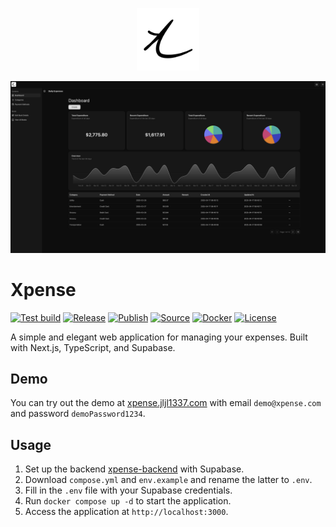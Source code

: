 <p align="center">
  <img src="./public/icon.png" alt="Xpense Logo" width="100"/>
</p>
<p align="center">
  <img src="./docs/dashboard.png" alt="Xpense Dashboard" width="550"/>
</p>

# Xpense

[![Test build](https://github.com/jljl1337/xpense-web/actions/workflows/test_build.yml/badge.svg)](https://github.com/jljl1337/xpense-web/actions/workflows/test_build.yml)
[![Release](https://github.com/jljl1337/xpense-web/actions/workflows/release.yml/badge.svg)](https://github.com/jljl1337/xpense-web/actions/workflows/release.yml)
[![Publish](https://github.com/jljl1337/xpense-web/actions/workflows/publish.yml/badge.svg)](https://github.com/jljl1337/xpense-web/actions/workflows/publish.yml)
[![Source](https://img.shields.io/badge/Source-GitHub-blue?logo=github)](https://github.com/jljl1337/xpense-web)
[![Docker](https://img.shields.io/badge/Docker-jljl1337%2Fxpense--web-blue?logo=docker)](https://hub.docker.com/r/jljl1337/xpense-web)
[![License](https://img.shields.io/github/license/jljl1337/xpense-web)](https://github.com/jljl1337/xpense-web/blob/main/LICENSE)

A simple and elegant web application for managing your expenses. Built with Next.js,
TypeScript, and Supabase.

## Demo

You can try out the demo at [xpense.jljl1337.com](https://xpense.jljl1337.com)
with email `demo@xpense.com` and password `demoPassword1234`.

## Usage

1. Set up the backend [xpense-backend](https://github.com/jljl1337/xpense-backend)
   with Supabase.
2. Download `compose.yml` and `env.example` and rename the latter to `.env`.
3. Fill in the `.env` file with your Supabase credentials.
4. Run `docker compose up -d` to start the application.
5. Access the application at `http://localhost:3000`.
